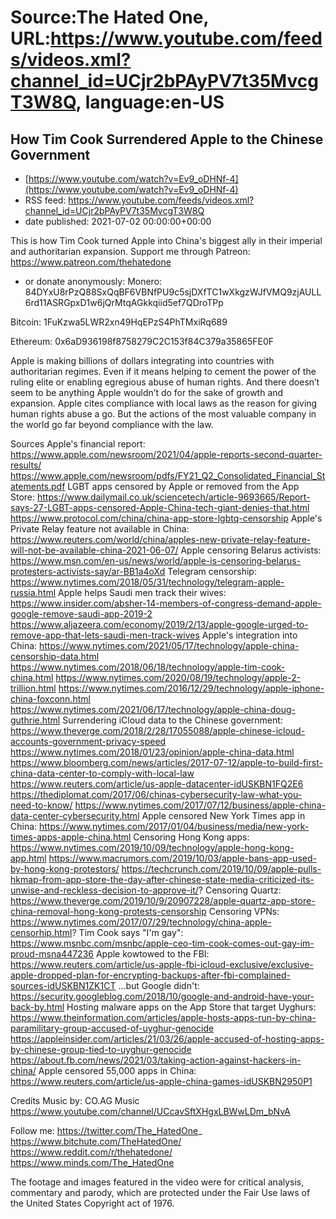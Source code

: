 # Source:The Hated One, URL:https://www.youtube.com/feeds/videos.xml?channel_id=UCjr2bPAyPV7t35MvcgT3W8Q, language:en-US

## How Tim Cook Surrendered Apple to the Chinese Government
 - [https://www.youtube.com/watch?v=Ev9_oDHNf-4](https://www.youtube.com/watch?v=Ev9_oDHNf-4)
 - RSS feed: https://www.youtube.com/feeds/videos.xml?channel_id=UCjr2bPAyPV7t35MvcgT3W8Q
 - date published: 2021-07-02 00:00:00+00:00

This is how Tim Cook turned Apple into China's biggest ally in their imperial and authoritarian expansion.
Support me through Patreon: https://www.patreon.com/thehatedone 
- or donate anonymously:
Monero:
84DYxU8rPzQ88SxQqBF6VBNfPU9c5sjDXfTC1wXkgzWJfVMQ9zjAULL6rd11ASRGpxD1w6jQrMtqAGkkqiid5ef7QDroTPp

Bitcoin: 
1FuKzwa5LWR2xn49HqEPzS4PhTMxiRq689

Ethereum:
0x6aD936198f8758279C2C153f84C379a35865FE0F

Apple is making billions of dollars integrating into countries with authoritarian regimes. Even if it means helping to cement the power of the ruling elite or enabling egregious abuse of human rights. And there doesn’t seem to be anything Apple wouldn’t do for the sake of growth and expansion. Apple cites compliance with local laws as the reason for giving human rights abuse a go.  But the actions of the most valuable company in the world go far beyond compliance with the law.

Sources
Apple's financial report: https://www.apple.com/newsroom/2021/04/apple-reports-second-quarter-results/
https://www.apple.com/newsroom/pdfs/FY21_Q2_Consolidated_Financial_Statements.pdf
LGBT apps censored by Apple or removed from the App Store: https://www.dailymail.co.uk/sciencetech/article-9693665/Report-says-27-LGBT-apps-censored-Apple-China-tech-giant-denies-that.html
https://www.protocol.com/china/china-app-store-lgbtq-censorship
Apple's Private Relay feature not available in China: https://www.reuters.com/world/china/apples-new-private-relay-feature-will-not-be-available-china-2021-06-07/
Apple censoring Belarus activists: https://www.msn.com/en-us/news/world/apple-is-censoring-belarus-protesters-activists-say/ar-BB1a4oXd
Telegram censorship: https://www.nytimes.com/2018/05/31/technology/telegram-apple-russia.html
Apple helps Saudi men track their wives: https://www.insider.com/absher-14-members-of-congress-demand-apple-google-remove-saudi-app-2019-2
https://www.aljazeera.com/economy/2019/2/13/apple-google-urged-to-remove-app-that-lets-saudi-men-track-wives
Apple's integration into China: https://www.nytimes.com/2021/05/17/technology/apple-china-censorship-data.html
https://www.nytimes.com/2018/06/18/technology/apple-tim-cook-china.html
https://www.nytimes.com/2020/08/19/technology/apple-2-trillion.html
https://www.nytimes.com/2016/12/29/technology/apple-iphone-china-foxconn.html
https://www.nytimes.com/2021/06/17/technology/apple-china-doug-guthrie.html
Surrendering iCloud data to the Chinese government: https://www.theverge.com/2018/2/28/17055088/apple-chinese-icloud-accounts-government-privacy-speed
https://www.nytimes.com/2018/01/23/opinion/apple-china-data.html
https://www.bloomberg.com/news/articles/2017-07-12/apple-to-build-first-china-data-center-to-comply-with-local-law
https://www.reuters.com/article/us-apple-datacenter-idUSKBN1FQ2E6
https://thediplomat.com/2017/06/chinas-cybersecurity-law-what-you-need-to-know/
https://www.nytimes.com/2017/07/12/business/apple-china-data-center-cybersecurity.html
Apple censored New York Times app in China: https://www.nytimes.com/2017/01/04/business/media/new-york-times-apps-apple-china.html
Censoring Hong Kong apps: https://www.nytimes.com/2019/10/09/technology/apple-hong-kong-app.html
https://www.macrumors.com/2019/10/03/apple-bans-app-used-by-hong-kong-protestors/
https://techcrunch.com/2019/10/09/apple-pulls-hkmap-from-app-store-the-day-after-chinese-state-media-criticized-its-unwise-and-reckless-decision-to-approve-it/?
Censoring Quartz: https://www.theverge.com/2019/10/9/20907228/apple-quartz-app-store-china-removal-hong-kong-protests-censorship
Censoring VPNs: https://www.nytimes.com/2017/07/29/technology/china-apple-censorhip.html?
Tim Cook says "I'm gay": https://www.msnbc.com/msnbc/apple-ceo-tim-cook-comes-out-gay-im-proud-msna447236
Apple kowtowed to the FBI: https://www.reuters.com/article/us-apple-fbi-icloud-exclusive/exclusive-apple-dropped-plan-for-encrypting-backups-after-fbi-complained-sources-idUSKBN1ZK1CT
...but Google didn't: https://security.googleblog.com/2018/10/google-and-android-have-your-back-by.html
Hosting malware apps on the App Store that target Uyghurs: https://www.theinformation.com/articles/apple-hosts-apps-run-by-china-paramilitary-group-accused-of-uyghur-genocide
https://appleinsider.com/articles/21/03/26/apple-accused-of-hosting-apps-by-chinese-group-tied-to-uyghur-genocide
https://about.fb.com/news/2021/03/taking-action-against-hackers-in-china/
Apple censored 55,000 apps in China: https://www.reuters.com/article/us-apple-china-games-idUSKBN2950P1

Credits
Music by: CO.AG Music https://www.youtube.com/channel/UCcavSftXHgxLBWwLDm_bNvA

Follow me:
https://twitter.com/The_HatedOne_
https://www.bitchute.com/TheHatedOne/
https://www.reddit.com/r/thehatedone/
https://www.minds.com/The_HatedOne

The footage and images featured in the video were for critical analysis, commentary and parody, which are protected under the Fair Use laws of the United States Copyright act of 1976.

